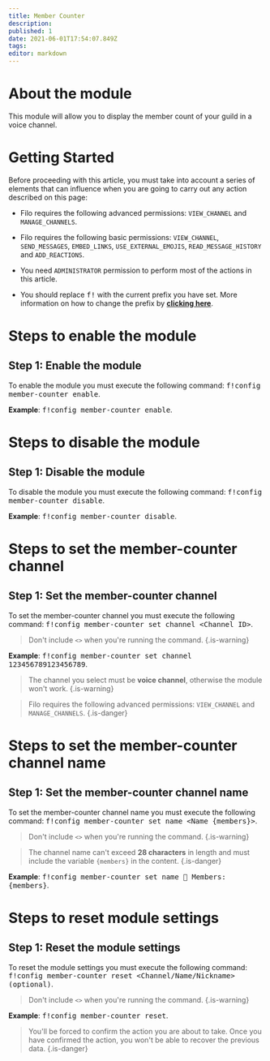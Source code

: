 ```yaml
---
title: Member Counter
description:
published: 1
date: 2021-06-01T17:54:07.849Z
tags:
editor: markdown
---
```


# About the module

This module will allow you to display the member count of your guild in a voice channel.

# Getting Started

Before proceeding with this article, you must take into account a series of elements that can influence when you are going to carry out any action described on this page:

- Filo requires the following advanced permissions: ``VIEW_CHANNEL`` and ``MANAGE_CHANNELS``.

- Filo requires the following basic permissions: ``VIEW_CHANNEL``, ``SEND_MESSAGES``, ``EMBED_LINKS``, ``USE_EXTERNAL_EMOJIS``, ``READ_MESSAGE_HISTORY`` and ``ADD_REACTIONS``.

- You need ``ADMINISTRATOR`` permission to perform most of the actions in this article.

- You should replace <kbd>f!</kbd> with the current prefix you have set. More information on how to change the prefix by **[clicking here](en/modules/prefix)**.

# Steps to enable the module

## **Step 1**: Enable the module

To enable the module you must execute the following command: <kbd>f!config member-counter enable</kbd>.

**Example**: <kbd>f!config member-counter enable</kbd>.

# Steps to disable the module

## **Step 1**: Disable the module

To disable the module you must execute the following command: <kbd>f!config member-counter disable</kbd>.

**Example**: <kbd>f!config member-counter disable</kbd>.

# Steps to set the member-counter channel

## **Step 1**: Set the member-counter channel

To set the member-counter channel you must execute the following command: <kbd>f!config member-counter set channel \<Channel ID></kbd>.

> Don't include ``<>`` when you're running the command.
{.is-warning}

**Example**: <kbd>f!config member-counter set channel 123456789123456789</kbd>.

> The channel you select must be **voice channel**, otherwise the module won't work.
{.is-warning}

> Filo requires the following advanced permissions: ``VIEW_CHANNEL`` and ``MANAGE_CHANNELS``.
{.is-danger}

# Steps to set the member-counter channel name

## **Step 1**: Set the member-counter channel name

To set the member-counter channel name you must execute the following command: <kbd>f!config member-counter set name \<Name {members}></kbd>.

> Don't include ``<>`` when you're running the command.
{.is-warning}

> The channel name can't exceed **28 characters** in length and must include the variable `{members}` in the content.
{.is-danger}

**Example**: <kbd>f!config member-counter set name 👥 Members: {members}</kbd>.

# Steps to reset module settings

## **Step 1**: Reset the module settings

To reset the module settings you must execute the following command: <kbd>f!config member-counter reset \<Channel/Name/Nickname> (optional)</kbd>.

> Don't include ``<>`` when you're running the command.
{.is-warning}

**Example**: <kbd>f!config member-counter reset</kbd>.

> You'll be forced to confirm the action you are about to take. Once you have confirmed the action, you won't be able to recover the previous data.
{.is-danger}
